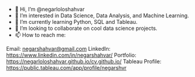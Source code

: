 - 👋 Hi, I’m @negarloloshahvar
- 👀 I’m interested in Data Science, Data Analysis, and Machine Learning.
- 🌱 I’m currently learning Python, SQL and Tableau.
- 💞️ I’m looking to collaborate on cool data science projects.
- 📫 How to reach me:

Email: negarshahvar@gmail.com
LinkedIn: https://www.linkedin.com/in/negarshahvar/
Portfolio: https://negarloloshahvar.github.io/cv.github.io/
Tableau Profile: https://public.tableau.com/app/profile/negarshvr

<!---
negarloloshahvar/negarloloshahvar is a ✨ special ✨ repository because its `README.md` (this file) appears on your GitHub profile.
You can click the Preview link to take a look at your changes.
--->
